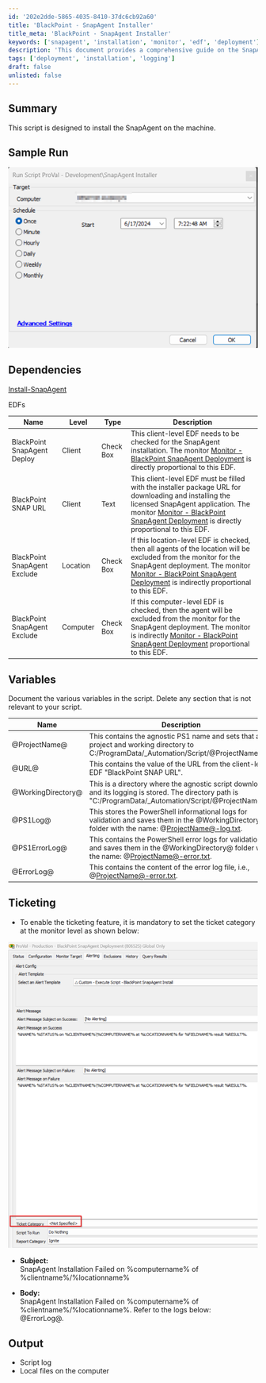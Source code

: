 ```yaml
---
id: '202e2dde-5865-4035-8410-37dc6cb92a60'
title: 'BlackPoint - SnapAgent Installer'
title_meta: 'BlackPoint - SnapAgent Installer'
keywords: ['snapagent', 'installation', 'monitor', 'edf', 'deployment']
description: 'This document provides a comprehensive guide on the SnapAgent installation script, detailing its dependencies, variables, and ticketing features for efficient deployment and monitoring. It includes sample runs, variable documentation, and logging information to assist in successful implementation.'
tags: ['deployment', 'installation', 'logging']
draft: false
unlisted: false
---
```


## Summary

This script is designed to install the SnapAgent on the machine.

## Sample Run

![Sample Run](../../../static/img/BlackPoint---SnapAgent-Installer/image_1.png)

## Dependencies

[Install-SnapAgent](<../../powershell/Install-SnapAgent.md>)  

EDFs

| Name                             | Level   | Type       | Description                                                                                                                                                                                                                                                                                        |
|----------------------------------|---------|------------|----------------------------------------------------------------------------------------------------------------------------------------------------------------------------------------------------------------------------------------------------------------------------------------------------|
| BlackPoint SnapAgent Deploy      | Client  | Check Box  | This client-level EDF needs to be checked for the SnapAgent installation. The monitor [Monitor - BlackPoint SnapAgent Deployment](<../monitors/BlackPoint SnapAgent Deployment.md>) is directly proportional to this EDF.                                                                          |
| BlackPoint SNAP URL              | Client  | Text       | This client-level EDF must be filled with the installer package URL for downloading and installing the licensed SnapAgent application. The monitor [Monitor - BlackPoint SnapAgent Deployment](<../monitors/BlackPoint SnapAgent Deployment.md>) is directly proportional to this EDF.                   |
| BlackPoint SnapAgent Exclude     | Location| Check Box  | If this location-level EDF is checked, then all agents of the location will be excluded from the monitor for the SnapAgent deployment. The monitor [Monitor - BlackPoint SnapAgent Deployment](<../monitors/BlackPoint SnapAgent Deployment.md>) is indirectly proportional to this EDF.              |
| BlackPoint SnapAgent Exclude     | Computer| Check Box  | If this computer-level EDF is checked, then the agent will be excluded from the monitor for the SnapAgent deployment. The monitor is indirectly [Monitor - BlackPoint SnapAgent Deployment](<../monitors/BlackPoint SnapAgent Deployment.md>) proportional to this EDF.                                 |

## Variables

Document the various variables in the script. Delete any section that is not relevant to your script.

| Name               | Description                                                                                                                                                                                                                     |
|--------------------|---------------------------------------------------------------------------------------------------------------------------------------------------------------------------------------------------------------------------------|
| @ProjectName@      | This contains the agnostic PS1 name and sets that as a project and working directory to C:/ProgramData/_Automation/Script/@ProjectName@.                                                                                     |
| @URL@              | This contains the value of the URL from the client-level EDF "BlackPoint SNAP URL".                                                                                                                                           |
| @WorkingDirectory@ | This is a directory where the agnostic script downloads and its logging is stored. The directory path is "C:/ProgramData/_Automation/Script/@ProjectName@".                                                                   |
| @PS1Log@           | This stores the PowerShell informational logs for validation and saves them in the @WorkingDirectory@ folder with the name: @ProjectName@-log.txt.                                                                           |
| @PS1ErrorLog@      | This contains the PowerShell error logs for validation and saves them in the @WorkingDirectory@ folder with the name: @ProjectName@-error.txt.                                                                          |
| @ErrorLog@         | This contains the content of the error log file, i.e., @ProjectName@-error.txt.                                                                                                                                               |

## Ticketing

- To enable the ticketing feature, it is mandatory to set the ticket category at the monitor level as shown below:

![Ticketing Category](../../../static/img/BlackPoint---SnapAgent-Installer/image_2.png)

- **Subject:**  
  SnapAgent Installation Failed on %computername% of %clientname%/%locationname%

- **Body:**  
  SnapAgent Installation Failed on %computername% of %clientname%/%locationname%. Refer to the logs below:  
  @ErrorLog@.

## Output

- Script log
- Local files on the computer



